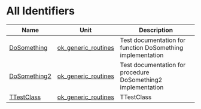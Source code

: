 # All Identifiers


| Name | Unit | Description |
|---|---|---|
| [DoSomething](ok_generic_routines.md#DoSomething) | [ok_generic_routines](ok_generic_routines.md) | Test documentation for function DoSomething implementation |
| [DoSomething2](ok_generic_routines.md#DoSomething2) | [ok_generic_routines](ok_generic_routines.md) | Test documentation for procedure DoSomething2 implementation |
| [TTestClass](ok_generic_routines.TTestClass.md) | [ok_generic_routines](ok_generic_routines.md) | TTestClass |
